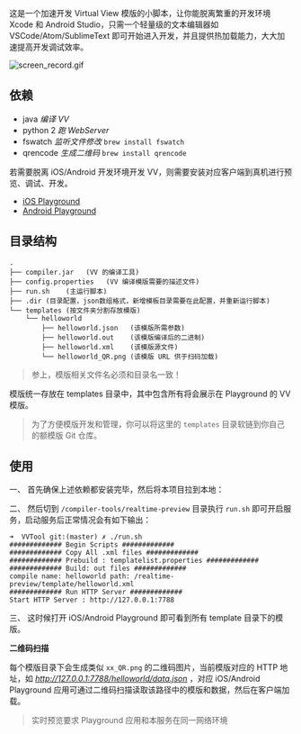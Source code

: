 这是一个加速开发 Virtual View 模版的小脚本，让你能脱离繁重的开发环境 Xcode 和 Android Studio，只需一个轻量级的文本编辑器如 VSCode/Atom/SublimeText 即可开始进入开发，并且提供热加载能力，大大加速提高开发调试效率。

![screen_record.gif](https://raw.githubusercontent.com/alibaba/virtualview_tools/master/compiler-tools/RealtimePreview/screenshot.gif) 


## 依赖

- java *编译 VV*
- python 2 *跑 WebServer*
- fswatch *监听文件修改* `brew install fswatch`
- qrencode *生成二维码* `brew install qrencode`

若需要脱离 iOS/Android 开发环境开发 VV，则需要安装对应客户端到真机进行预览、调试、开发。

- [iOS Playground](https://github.com/alibaba/VirtualView-iOS)
- [Android Playground](https://github.com/alibaba/Virtualview-Android)

## 目录结构

```
.
├── compiler.jar   (VV 的编译工具)
├── config.properties   (VV 编译模版需要的描述文件)
├── run.sh    (主运行脚本)
├── .dir (目录配置，json数组格式，新增模板目录需要在此配置，并重新运行脚本)
└── templates (按文件夹分割存放模版)
    └── helloworld
        ├── helloworld.json   (该模版所需参数)
        ├── helloworld.out    (该模版编译后的二进制)
        ├── helloworld.xml    (该模版源文件)
        └── helloworld_QR.png (该模版 URL 供于扫码加载)
```

> 参上，模版相关文件名必须和目录名一致！

模版统一存放在 templates 目录中，其中包含所有将会展示在 Playground 的 VV 模版。

> 为了方便模版开发和管理，你可以将这里的 `templates` 目录软链到你自己的额模版 Git 仓库。

## 使用

一、 首先确保上述依赖都安装完毕，然后将本项目拉到本地：


二、 然后切到 `/compiler-tools/realtime-preview` 目录执行 `run.sh` 即可开启服务，启动服务后正常情况会有如下输出：

```
➜  VVTool git:(master) ✗ ./run.sh
############# Begin Scripts #############
############# Copy All .xml files #############
############# Prebuild : templatelist.properties #############
############# Build: out files #############
compile name: helloworld path: /realtime-preview/template/helloworld.xml
############# Run HTTP Server #############
Start HTTP Server : http://127.0.0.1:7788
```

三、 这时候打开 iOS/Android Playground 即可看到所有 template 目录下的模版。

**二维码扫描**

每个模版目录下会生成类似 `xx_QR.png` 的二维码图片，当前模版对应的 HTTP 地址，如 *http://127.0.0.1:7788/helloworld/data.json* ，对应 iOS/Android Playground 应用可通过二维码扫描读取该路径中的模版和数据，然后在客户端加载。

> 实时预览要求 Playground 应用和本服务在同一网络环境
